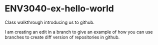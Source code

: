 # ENV3040-ex-hello-world
Class walkthrough introducing us to github.

I am creating an edit in a branch to give an example of how you can use branches to create diff version of repositories in github.
